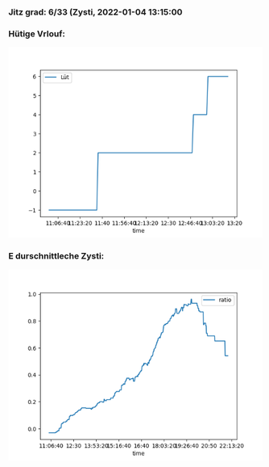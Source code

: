 ### Jitz grad: 6/33 (Zysti, 2022-01-04 13:15:00

### Hütige Vrlouf:
![Graph](Today.png)

### E durschnittleche Zysti:
![Graph](Zysti.png)